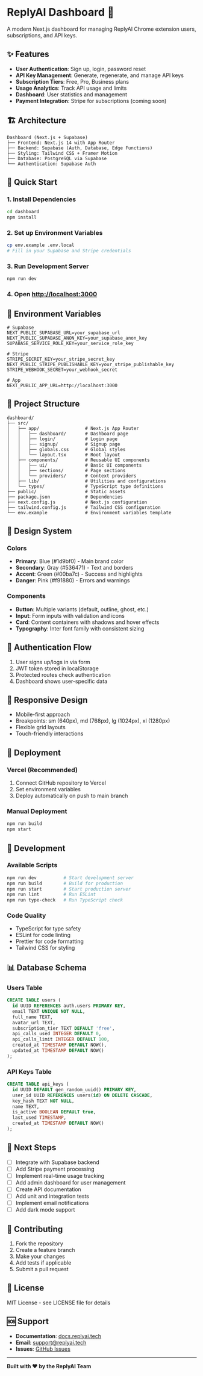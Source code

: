 # ReplyAI Dashboard 🚀

A modern Next.js dashboard for managing ReplyAI Chrome extension users, subscriptions, and API keys.

## ✨ **Features**

- **User Authentication**: Sign up, login, password reset
- **API Key Management**: Generate, regenerate, and manage API keys
- **Subscription Tiers**: Free, Pro, Business plans
- **Usage Analytics**: Track API usage and limits
- **Dashboard**: User statistics and management
- **Payment Integration**: Stripe for subscriptions (coming soon)

## 🏗️ **Architecture**

```
Dashboard (Next.js + Supabase)
├── Frontend: Next.js 14 with App Router
├── Backend: Supabase (Auth, Database, Edge Functions)
├── Styling: Tailwind CSS + Framer Motion
├── Database: PostgreSQL via Supabase
└── Authentication: Supabase Auth
```

## 🚀 **Quick Start**

### **1. Install Dependencies**
```bash
cd dashboard
npm install
```

### **2. Set up Environment Variables**
```bash
cp env.example .env.local
# Fill in your Supabase and Stripe credentials
```

### **3. Run Development Server**
```bash
npm run dev
```

### **4. Open [http://localhost:3000](http://localhost:3000)**

## 🔧 **Environment Variables**

```env
# Supabase
NEXT_PUBLIC_SUPABASE_URL=your_supabase_url
NEXT_PUBLIC_SUPABASE_ANON_KEY=your_supabase_anon_key
SUPABASE_SERVICE_ROLE_KEY=your_service_role_key

# Stripe
STRIPE_SECRET_KEY=your_stripe_secret_key
NEXT_PUBLIC_STRIPE_PUBLISHABLE_KEY=your_stripe_publishable_key
STRIPE_WEBHOOK_SECRET=your_webhook_secret

# App
NEXT_PUBLIC_APP_URL=http://localhost:3000
```

## 📁 **Project Structure**

```
dashboard/
├── src/
│   ├── app/                 # Next.js App Router
│   │   ├── dashboard/       # Dashboard page
│   │   ├── login/           # Login page
│   │   ├── signup/          # Signup page
│   │   ├── globals.css      # Global styles
│   │   └── layout.tsx       # Root layout
│   ├── components/          # Reusable UI components
│   │   ├── ui/              # Basic UI components
│   │   ├── sections/        # Page sections
│   │   └── providers/       # Context providers
│   ├── lib/                 # Utilities and configurations
│   └── types/               # TypeScript type definitions
├── public/                  # Static assets
├── package.json             # Dependencies
├── next.config.js           # Next.js configuration
├── tailwind.config.js       # Tailwind CSS configuration
└── env.example              # Environment variables template
```

## 🎨 **Design System**

### **Colors**
- **Primary**: Blue (#1d9bf0) - Main brand color
- **Secondary**: Gray (#536471) - Text and borders
- **Accent**: Green (#00ba7c) - Success and highlights
- **Danger**: Pink (#f91880) - Errors and warnings

### **Components**
- **Button**: Multiple variants (default, outline, ghost, etc.)
- **Input**: Form inputs with validation and icons
- **Card**: Content containers with shadows and hover effects
- **Typography**: Inter font family with consistent sizing

## 🔐 **Authentication Flow**

1. User signs up/logs in via form
2. JWT token stored in localStorage
3. Protected routes check authentication
4. Dashboard shows user-specific data

## 📱 **Responsive Design**

- Mobile-first approach
- Breakpoints: sm (640px), md (768px), lg (1024px), xl (1280px)
- Flexible grid layouts
- Touch-friendly interactions

## 🚀 **Deployment**

### **Vercel (Recommended)**
1. Connect GitHub repository to Vercel
2. Set environment variables
3. Deploy automatically on push to main branch

### **Manual Deployment**
```bash
npm run build
npm start
```

## 🔧 **Development**

### **Available Scripts**
```bash
npm run dev          # Start development server
npm run build        # Build for production
npm run start        # Start production server
npm run lint         # Run ESLint
npm run type-check   # Run TypeScript check
```

### **Code Quality**
- TypeScript for type safety
- ESLint for code linting
- Prettier for code formatting
- Tailwind CSS for styling

## 📊 **Database Schema**

### **Users Table**
```sql
CREATE TABLE users (
  id UUID REFERENCES auth.users PRIMARY KEY,
  email TEXT UNIQUE NOT NULL,
  full_name TEXT,
  avatar_url TEXT,
  subscription_tier TEXT DEFAULT 'free',
  api_calls_used INTEGER DEFAULT 0,
  api_calls_limit INTEGER DEFAULT 100,
  created_at TIMESTAMP DEFAULT NOW(),
  updated_at TIMESTAMP DEFAULT NOW()
);
```

### **API Keys Table**
```sql
CREATE TABLE api_keys (
  id UUID DEFAULT gen_random_uuid() PRIMARY KEY,
  user_id UUID REFERENCES users(id) ON DELETE CASCADE,
  key_hash TEXT NOT NULL,
  name TEXT,
  is_active BOOLEAN DEFAULT true,
  last_used TIMESTAMP,
  created_at TIMESTAMP DEFAULT NOW()
);
```

## 🌟 **Next Steps**

- [ ] Integrate with Supabase backend
- [ ] Add Stripe payment processing
- [ ] Implement real-time usage tracking
- [ ] Add admin dashboard for user management
- [ ] Create API documentation
- [ ] Add unit and integration tests
- [ ] Implement email notifications
- [ ] Add dark mode support

## 🤝 **Contributing**

1. Fork the repository
2. Create a feature branch
3. Make your changes
4. Add tests if applicable
5. Submit a pull request

## 📄 **License**

MIT License - see LICENSE file for details

## 🆘 **Support**

- **Documentation**: [docs.replyai.tech](https://docs.replyai.tech)
- **Email**: support@replyai.tech
- **Issues**: [GitHub Issues](https://github.com/technioz/ReplyAI/issues)

---

**Built with ❤️ by the ReplyAI Team**
